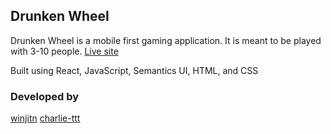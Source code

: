 ## Drunken Wheel

Drunken Wheel is a mobile first gaming application. It is meant to be played with 3-10 people.
[Live site](https://drunkenwheel.herokuapp.com/)

Built using React, JavaScript, Semantics UI, HTML, and CSS

### Developed by

[winjitn](https://github.com/winjitn)
[charlie-ttt](https://github.com/charlie-ttt)
